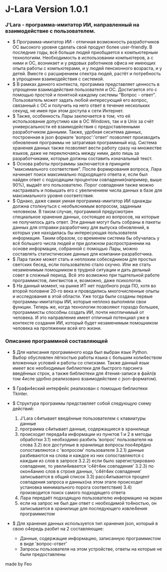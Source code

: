 # J-Lara Version 1.0.1 #

### J'Lara - программа-имитатор ИИ, направленный на взаимодействие с пользователем. ###
* $ Программа-имитатор ИИ - отличная возможность разработчиков ОС высокого уровня сделать свой продукт более user-friendly. В последние годы, всё больше людей приобщается к компьютерным технологиям. Необходимость в использовании компьютеров, а с ними и ОС, возникает и у рядовых работников офиса не имеющих опыта работы с компьютерами, и у людей пенсионного возраста, и у детей. Вместе с расширением спектра людей, растёт и потребность в упрощении взаимодействия с системой.
* $ В рамках данного контекста, программа представляет ценность в упрощении взаимодействия пользователя и ОС. Достигается это с помощью простой и понятной каждому системы "Вопрос - ответ". Пользователь может задать любой интересующий его вопрос, связанный с ОС и получить на него ответ в течение нескольких секунд, не имея при этом доступа к сети Интернет.
* $ Также, особенность Лары заключается в том, что её использование допустимо как в ОС Windows, так и в Unix за счёт универсальности её взаимодействия с предоставленными разработчиком данными. Также, удобная сиситема данных, построенная в json формате 'вопрос':'ответ' позволяет производить обновления программы не затрагивая программный код. Система хранения данных также позволяет вести работу сразу на множестве языков, даже не переключаясь между ними, дело лишь за разработчиками, которые должны составить изначальный текст.
* $ Основа работы программы заключается в принципе "максимального соответствия". После формирования вопроса, Лара начинает поиск максимально подходящего ответа и, если был найден ответ с подходящим процентом совпадения(например, выше 90%), выдаёт его пользователю. Порог совпадения также можно настраивать и повышать его с увеличением числа данных в базе для максимального уровня соответствия.
* $ Однако, даже самая умная программа-имитатор ИИ однажды должна столкнуться с необъяснимым вопросом, заданным человеком. В таком случае, программой предусмотрен специальное хранение данных, состоящее из вопросов, на которые не получилось дать ответ. Эти данные могут быть собраны в пакеты данных для отправки разработчику для выпуска обновлений, в которых уже находилась бы интересующая пользователя информация. Таким образом, со временем система бы обучалась у всё большего числа людей и при должном распространении на основе информации, собранной с помощью Лары, можно составлять статистические данные для компании-разработчика.
* $ Лара также может стать и неплохим собеседником для простых светских бесед, если пользователю стало скучно. Или же стать незаменимым помощником в трудной ситуации и дать дельный совет в сложный период. Всё это возможно при тщательной работе программистов, лингвистов и, возможно, даже психологов.
* $ На данный момент, на рынке ИТ нет подобного рода ПО, хотя во второй половине 20-го века и проводились многочисленные опыты и исследования в этой области. Уже тогда были созданы первые программы-имитаторы ИИ, которые неплохо выполняли свои функции. Теперь же, когда технологии позволяют гораздо большее, программисты способны создать ИИ, почти неотличимый от человека. И это направление имеет отличный потенциал уже в контексте создания ИИ, который будет незаменимым помощником человека на протяжении всей его жизни.

### Описание программной составляющей ###

* $ Для написания программного кода был выбран язык Python. Выбор обусловлен лёгкостью работы языка с большим коли4еством вложенных условий и работы со списками. Также данный язык имеет все необходимые библиотеки для быстрого парсинга введённых строк, а также библиотеки для 4тения-записи в файл(в том 4исле удобно реализовано взаимодействие с json-форматом).

* $ Графи4еский интерфейс реализован с помощью библиотеки Tkinter.

* $ Структура программы представляет собой следующую схему действий:
  1) J'Lara с4итывает введённые пользователем с клавиатуры данные
  2) программа с4итывает данные, содержащиеся в хранилище
  3) происходит переда4а информации из пунктов 1 и 2 в методы обработки
    3.1) необходимо разбить 'вопрос' пользователя на слова
    3.2) все доступные в хранилище вопросы поо4ерёдно сопоставляются с 'вопросом' пользователя
      3.2.1) данные разбиваются на слова и каждое из них сопоставляются с каждым из слов в запросе
      3.2.2) если было зарегистрировано совпадение, то увели4ивается 'с4ёт4ик совпадения'
      3.2.3) по окон4анию слов в строке данных, 'с4ёт4ик совпадения' записывается в общий список
    3.3) расс4итывается процент совпадения запроса и данных(на этом этапе происходит установка минимального порога соответствия)
    3.4) производится поиск самого подходящего ответа
  4) Лара передаёт подходящую пользователю информацию на экран
  5) если на запрос не был дан ответ с необходимой то4ностью, он записывается в хранилище для последующего извле4ения программистом

* $ Для хранения данных используется тип хранения json, который в свою о4ередь разбит на 2 составляющие:
  * Данные, содержащие информацию, записанную программистом в виде 'вопрос-ответ'
  * Запросы пользователя на этом устройстве, ответы на которые не были предоставлены

made by Feo
